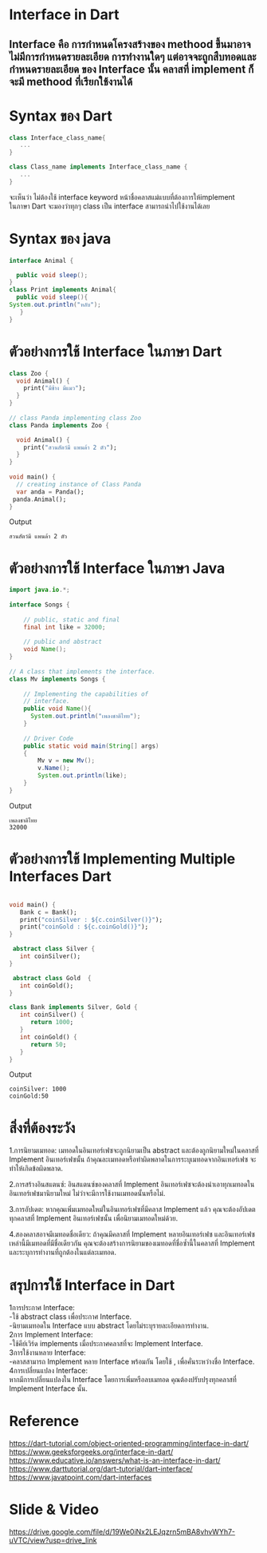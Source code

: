
# Interface in Dart
Interface คือ การกำหนดโครงสร้างของ methood ขึ้นมาอาจไม่มีการกำหนดรายละเอียด การทำงานใดๆ  แต่อาจจะถูกสืบทอดและกำหนดรายละเอียด ของ Interface นั้น คลาสที่ implement ก็จะมี methood ที่เรียกใช้งานได้ 
-----------------------------------------------------------------------------
# Syntax ของ Dart
```dart
class Interface_class_name{
   ...
}

class Class_name implements Interface_class_name {
   ...
}
```
จะเห็นว่า ไม่ต้องใช้ interface keyword หน้าชื่อคลาสแม่แบบที่ต้องการให้implement  
 ในภาษา Dart จะมองว่าทุกๆ class เป็น interface สามารถนำไปใช้งานได้เลย 
# Syntax ของ java 
```java
interface Animal {

  public void sleep(); 
}
class Print implements Animal{
  public void sleep(){
System.out.println("หลับ");
   }
}

```
# ตัวอย่างการใช้ Interface ในภาษา Dart
```dart
class Zoo {
  void Animal() {
    print("มีช้าง มีแมว");
  }
}
 
// class Panda implementing class Zoo
class Panda implements Zoo {

  void Animal() {
    print("สวนสัตว์มี แพนด้า 2 ตัว");
  }
}
 
void main() {
  // creating instance of Class Panda
  var anda = Panda();
 panda.Animal();
}
```
Output
```
สวนสัตว์มี แพนด้า 2 ตัว
```
# ตัวอย่างการใช้ Interface ในภาษา Java 
```java
import java.io.*;
 
interface Songs {
   
    // public, static and final
    final int like = 32000;
 
    // public and abstract
    void Name();
}
 
// A class that implements the interface.
class Mv implements Songs {
   
    // Implementing the capabilities of
    // interface.
    public void Name(){
      System.out.println("เพลงชาติไทย");
    }
 
    // Driver Code
    public static void main(String[] args)
    {
        Mv v = new Mv();
        v.Name();
        System.out.println(like);
    }
}

```
Output
```
เพลงชาติไทย
32000
```

# ตัวอย่างการใช้ Implementing Multiple Interfaces Dart
```dart

void main() {
   Bank c = Bank();
   print("coinSilver : ${c.coinSilver()}");
   print("coinGold : ${c.coinGold()}");
}

 abstract class Silver {
   int coinSilver();
}

 abstract class Gold  {
   int coinGold();
}

class Bank implements Silver, Gold {
   int coinSilver() {
      return 1000;
   }
   int coinGold() {
      return 50;
   }
}


```
Output
```
coinSilver: 1000 
coinGold:50 
```
# สิ่งที่ต้องระวัง
1.การนิยามเมทอด: เมทอดในอินเทอร์เฟซจะถูกนิยามเป็น abstract และต้องถูกนิยามใหม่ในคลาสที่ Implement อินเทอร์เฟซนั้น ถ้าคุณละเมทอดหรือทำผิดพลาดในการระบุเมทอดจากอินเทอร์เฟซ จะทำให้เกิดข้อผิดพลาด.<br>

2.การสร้างอินสแตนซ์: อินสแตนซ์ของคลาสที่ Implement อินเทอร์เฟซจะต้องนำเอาทุกเมทอดในอินเทอร์เฟซมานิยามใหม่ ไม่ว่าจะมีการใช้งานเมทอดนั้นหรือไม่.<br>

3.การอัปเดต: หากคุณเพิ่มเมทอดใหม่ในอินเทอร์เฟซที่มีคลาส Implement แล้ว คุณจะต้องอัปเดตทุกคลาสที่ Implement อินเทอร์เฟซนั้น เพื่อนิยามเมทอดใหม่ด้วย.<br>

4.สองคลาสอาจมีเมทอดชื่อเดียว: ถ้าคุณมีคลาสที่ Implement หลายอินเทอร์เฟซ และอินเทอร์เฟซเหล่านี้มีเมทอดที่มีชื่อเดียวกัน คุณจะต้องสร้างการนิยามของเมทอดที่ชื่อซ้ำนี้ในคลาสที่ Implement และระบุการทำงานที่ถูกต้องในแต่ละเมทอด.<br>





# สรุปการใช้ Interface in Dart
1การประกาศ Interface:<br>
-ใช้ abstract class เพื่อประกาศ Interface.<br>
-นิยามเมทอดใน Interface แบบ abstract โดยไม่ระบุรายละเอียดการทำงาน.<br>
2การ Implement Interface:<br>
-ใช้คีย์เวิร์ด implements เมื่อประกาศคลาสที่จะ Implement Interface.<br>
3การใช้งานหลาย Interface:<br>
-คลาสสามารถ Implement หลาย Interface พร้อมกัน โดยใช้ , เพื่อคั่นระหว่างชื่อ Interface.<br>
4การเปลี่ยนแปลง Interface:<br>
หากมีการเปลี่ยนแปลงใน Interface โดยการเพิ่มหรือลบเมทอด คุณต้องปรับปรุงทุกคลาสที่ Implement Interface นั้น.<br>


# Reference
https://dart-tutorial.com/object-oriented-programming/interface-in-dart/<br>
https://www.geeksforgeeks.org/interface-in-dart/<br>
https://www.educative.io/answers/what-is-an-interface-in-dart/<br>
https://www.darttutorial.org/dart-tutorial/dart-interface/<br>
https://www.javatpoint.com/dart-interfaces<br>

# Slide & Video
https://drive.google.com/file/d/19We0iNx2LEJqzrn5mBA8vhvWYh7-uVTC/view?usp=drive_link
